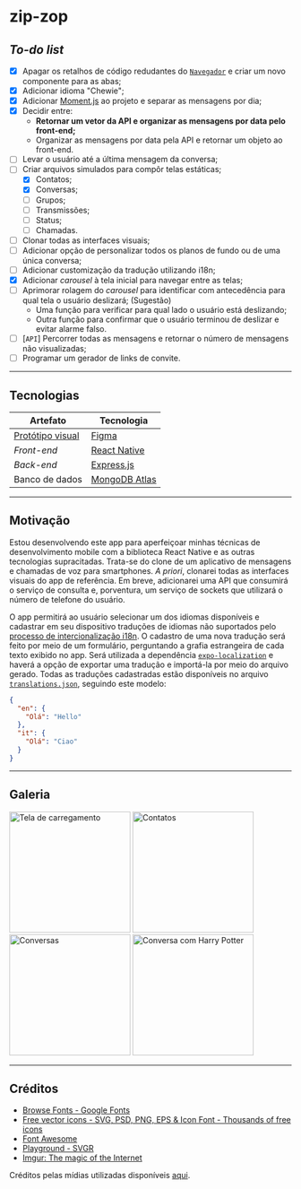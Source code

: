 # zip-zop

## _To-do list_

- [X] Apagar os retalhos de código redudantes do [`Navegador`](./frontend/src/components/Navegador/index.js) e criar um novo componente para as abas;
- [X] Adicionar idioma "Chewie";
- [X] Adicionar [Moment.js](https://momentjs.com/) ao projeto e separar as mensagens por dia;
- [X] Decidir entre:
  - **Retornar um vetor da API e organizar as mensagens por data pelo front-end;**
  - Organizar as mensagens por data pela API e retornar um objeto ao front-end.
- [ ] Levar o usuário até a última mensagem da conversa;
- [ ] Criar arquivos simulados para compôr telas estáticas;
  - [X] Contatos;
  - [X] Conversas;
  - [ ] Grupos;
  - [ ] Transmissões;
  - [ ] Status;
  - [ ] Chamadas.
- [ ] Clonar todas as interfaces visuais;
- [ ] Adicionar opção de personalizar todos os planos de fundo ou de uma única conversa;
- [ ] Adicionar customização da tradução utilizando i18n;
- [X] Adicionar _carousel_ à tela inicial para navegar entre as telas;
- [ ] Aprimorar rolagem do _carousel_ para identificar com antecedência para qual tela o usuário deslizará; (Sugestão)
  - Uma função para verificar para qual lado o usuário está deslizando;
  - Outra função para confirmar que o usuário terminou de deslizar e evitar alarme falso.
- [ ] [`API`] Percorrer todas as mensagens e retornar o número de mensagens não visualizadas;
- [ ] Programar um gerador de links de convite.

---

## Tecnologias

| Artefato                                     | Tecnologia                                  |
|----------------------------------------------|---------------------------------------------|
| [Protótipo visual](https://figma.fun/9UvNVd) | [Figma](https://figma.com/)                 |
| _Front-end_                                  | [React Native](https://reactnative.dev/)    |
| _Back-end_                                   | [Express.js](https://expressjs.com/pt-br/)  |
| Banco de dados                               | [MongoDB Atlas](https://cloud.mongodb.com/) |

---

## Motivação

Estou desenvolvendo este app para aperfeiçoar minhas técnicas de desenvolvimento mobile com a biblioteca React Native e as outras tecnologias supracitadas. Trata-se do clone de um aplicativo de mensagens e chamadas de voz para smartphones. _A priori_, clonarei todas as interfaces visuais do app de referência. Em breve, adicionarei uma API que consumirá o serviço de consulta e, porventura, um serviço de sockets que utilizará o número de telefone do usuário.

O app permitirá ao usuário selecionar um dos idiomas disponíveis e cadastrar em seu dispositivo traduções de idiomas não suportados pelo [processo de intercionalização i18n](https://www.npmjs.com/package/i18n). O cadastro de uma nova tradução será feito por meio de um formulário, perguntando a grafia estrangeira de cada texto exibido no app. Será utilizada a dependência [`expo-localization`](https://docs.expo.io/versions/latest/sdk/localization/) e haverá a opção de exportar uma tradução e importá-la por meio do arquivo gerado. Todas as traduções cadastradas estão disponíveis no arquivo [`translations.json`](./frontend/src/config/translations.json), seguindo este modelo:

```json
{
  "en": {
    "Olá": "Hello"
  },
  "it": {
    "Olá": "Ciao"
  }
}
```

---

## Galeria

<div style="flex-direction: row; align-items: center;">
  <img width="216px" src="https://i.imgur.com/Ddh68kz.png" alt="Tela de carregamento" />
  <img width="216px" src="https://i.imgur.com/034ulVy.png" alt="Contatos" />
  <img width="216px" src="https://i.imgur.com/IObjpcd.png" alt="Conversas" />
  <img width="216px" src="https://i.imgur.com/cLuKL6B.png" alt="Conversa com Harry Potter" />
</div>

---

## Créditos

- [Browse Fonts - Google Fonts](https://fonts.google.com/)
- [Free vector icons - SVG, PSD, PNG, EPS & Icon Font - Thousands of free icons](https://www.flaticon.com/)
- [Font Awesome](https://fontawesome.com/)
- [Playground - SVGR](https://react-svgr.com/playground/?native=true)
- [Imgur: The magic of the Internet](https://imgur.com/)

Créditos pelas mídias utilizadas disponíveis [aqui](./frontend/src/assets/README.md).